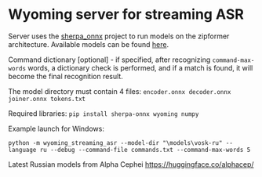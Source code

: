 # Wyoming server for streaming ASR

Server uses the [sherpa_onnx](https://github.com/k2-fsa/sherpa-onnx) project to run models on the zipformer architecture. Available models can be found [here](https://github.com/k2-fsa/sherpa-onnx/releases/tag/asr-models).

Command dictionary [optional] - if specified, after recognizing `command-max-words` words, a dictionary check is performed, and if a match is found, it will become the final recognition result.

The model directory must contain 4 files: `encoder.onnx decoder.onnx joiner.onnx tokens.txt `

Required libraries: `pip install sherpa-onnx wyoming numpy`

Example launch for Windows:
```
python -m wyoming_streaming_asr --model-dir "\models\vosk-ru" --language ru --debug --command-file commands.txt --command-max-words 5
```


Latest Russian models from Alpha Cephei https://huggingface.co/alphacep/
